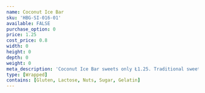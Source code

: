 ```yaml
---
name: Coconut Ice Bar
sku: 'HBG-SI-016-01'
available: FALSE
purchase_option: 0
price: 1.25
cost_price: 0.8
width: 0
height: 0
depth: 0
weight: 0
meta_description: 'Coconut Ice Bar sweets only Ł1.25. Traditional sweets and more at Humbugs Confectionery Store. Specialists in satisfying your sweet tooth!'
type: [Wrapped]
contains: [Gluten, Lactose, Nuts, Sugar, Gelatin]
---
```

